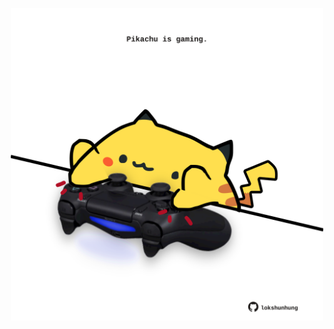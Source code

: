 <!-- built at 13/07/2021, 17:12:37 UTC -->
<p align="center">
  <img width="500" height="500" src="./ReadmeImage.svg">
</p>
